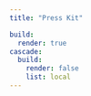 ```yaml
---
title: "Press Kit"

build:
  render: true
cascade:
  build:
    render: false
    list: local
---
```

